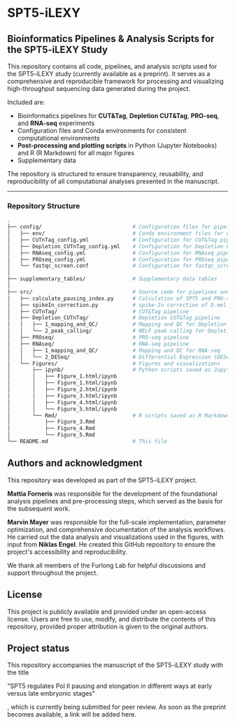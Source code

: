 # SPT5-iLEXY


## Bioinformatics Pipelines & Analysis Scripts for the SPT5-iLEXY Study
This repository contains all code, pipelines, and analysis scripts used for the SPT5-iLEXY study (currently available as a preprint). It serves as a comprehensive and reproducible framework for processing and visualizing high-throughput sequencing data generated during the project.

Included are:

- Bioinformatics pipelines for **CUT&Tag**, **Depletion CUT&Tag**, **PRO-seq**, and **RNA-seq** experiments
- Configuration files and Conda environments for consistent computational environments
- **Post-processing and plotting scripts** in Python (Jupyter Notebooks) and R (R Markdown) for all major figures
- Supplementary data

The repository is structured to ensure transparency, reusability, and reproducibility of all computational analyses presented in the manuscript.


---

### Repository Structure

```bash
.
├── config/                             # Configuration files for pipelines
│   ├── env/                            # Conda environment files for each pipeline 
│   ├── CUTnTag_config.yml              # Configuration for CUT&Tag pipeline
│   ├── Depletion_CUTnTag_config.yml    # Configuration for Depletion CUT&Tag pipeline
│   ├── RNAseq_config.yml               # Configuration for RNAseq pipeline
│   ├── PROseq_config.yml               # Configuration for PROseq pipeline
│   └── fastqc_screen.conf              # Configuration for fastqc_screen
│
├── supplementary_tables/               # Supplementary data tables
│
├── src/                                # Source code for pipelines and scripts
│   ├── calculate_pausing_index.py      # Calculation of SPT5 and PRO-seq Pausing INdex 
│   ├── spikeIn_correction.py           # spike-In correction of D.mel experiments using exogenous D.vir
│   ├── CUTnTag/                        # CUT&Tag pipeline
│   ├── Depletion_CUTnTag/              # Depletion CUT&Tag pipeline
│   │   ├── 1_mapping_and_QC/           # Mapping and QC for Depletion CUT&Tag 
│   │   └── 2_peak_calling/             # NELF peak calling for Depletion CUT&Tag 
│   ├── PROseq/                         # PRO-seq pipeline
│   ├── RNAseq/                         # RNA-seq pipeline
│   │   ├── 1_mapping_and_QC/           # Mapping and QC for RNA-seq
│   │   └── 2_DESeq/                    # Differential Expression (DESeq) for RNA-seq
│   └── Figures/                        # Figures and visualizations 
│       ├── ipynb/                      # Python scripts saved as Jupyter Notebooks as well as HTML
│       │   ├── Figure_1.html/ipynb     
│       │   ├── Figure_1.html/ipynb              
│       │   ├── Figure_2.html/ipynb               
│       │   ├── Figure_3.html/ipynb               
│       │   ├── Figure_4.html/ipynb               
│       │   └── Figure_5.html/ipynb               
│       └── Rmd/                        # R scripts saved as R Markdowns 
│           ├── Figure_3.Rmd  
│           ├── Figure_4.Rmd  
│           └── Figure_5.Rmd  
└── README.md                           # This file

```


## Authors and acknowledgment
This repository was developed as part of the SPT5-iLEXY project.

**Mattia Forneris** was responsible for the development of the foundational analysis pipelines and pre-processing steps, which served as the basis for the subsequent work.

**Marvin Mayer** was responsible for the full-scale implementation, parameter optimization, and comprehensive documentation of the analysis workflows. He carried out the data analysis and visualizations used in the figures, with input from **Niklas Engel**. He created this GitHub repository to ensure the project's accessibility and reproducibility.

We thank all members of the Furlong Lab for helpful discussions and support throughout the project.

## License
This project is publicly available and provided under an open-access license.
Users are free to use, modify, and distribute the contents of this repository, provided proper attribution is given to the original authors.

## Project status
This repository accompanies the manuscript of the SPT5-iLEXY study with the title 

"SPT5 regulates Pol II pausing and elongation in different ways at early versus late embryonic stages"

, which is currently being submitted for peer review.
As soon as the preprint becomes available, a link will be added here.


